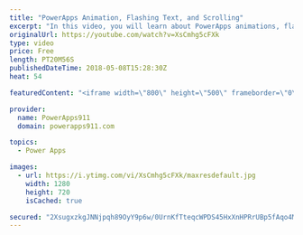 ```yaml
---
title: "PowerApps Animation, Flashing Text, and Scrolling"
excerpt: "In this video, you will learn about PowerApps animations, flashing text, and scrolling controls. And while it is done with some 90's flare all of the core concepts are there for you to make professional apps with nice notifications. I had to learn some new things, like ImageRotation, so hopefully, you"
originalUrl: https://youtube.com/watch?v=XsCmhg5cFXk
type: video
price: Free
length: PT20M56S
publishedDateTime: 2018-05-08T15:28:30Z
heat: 54

featuredContent: "<iframe width=\"800\" height=\"500\" frameborder=\"0\" src=\"https://www.youtube.com/embed/XsCmhg5cFXk\" allow=\"accelerometer; autoplay; encrypted-media; gyroscope; picture-in-picture\" allowfullscreen></iframe>"

provider:
  name: PowerApps911
  domain: powerapps911.com

topics:
  - Power Apps

images:
  - url: https://i.ytimg.com/vi/XsCmhg5cFXk/maxresdefault.jpg
    width: 1280
    height: 720
    isCached: true

secured: "2XsugxzkgJNNjpqh89OyY9p6w/0UrnKfTteqcWPDS45HxXnHPRrUBp5fAqo4MxE0K1MOghPSimnyoMZwi47FdiFZrjBPomRDB6VDJvDYX0HgHjs4TkL38YREsY4Gl9yjVJVOY24kE2Ishcjd7DMKXq5NlYz43LwU6vdDeSBEoMMVPAnrCsMrripgFXgmayZy2/z8KD1HnjwBB8j4r6oyBxkoSfVrl1QdCrwugz3h+D50MGCn31DSSkV/lujBxlUxxhHitvLNDB2B5HDcITh4mdaxRwYB4V1qtGZMM1Ebk8gf5zV7dAuNk4l/7H84feoZlgu3pjiktFDzIHTKzC9rD7AL71NzDtwKgdbJ5hscr9E3KJWEj0wAJpG6OJ0egEis1qgLhMnAIVjBcMQUeGmpPI5WTKNKXyrmH2UwkY2jPGo=;XM4uer2yrp89bQLORAXGSg=="
---
```


